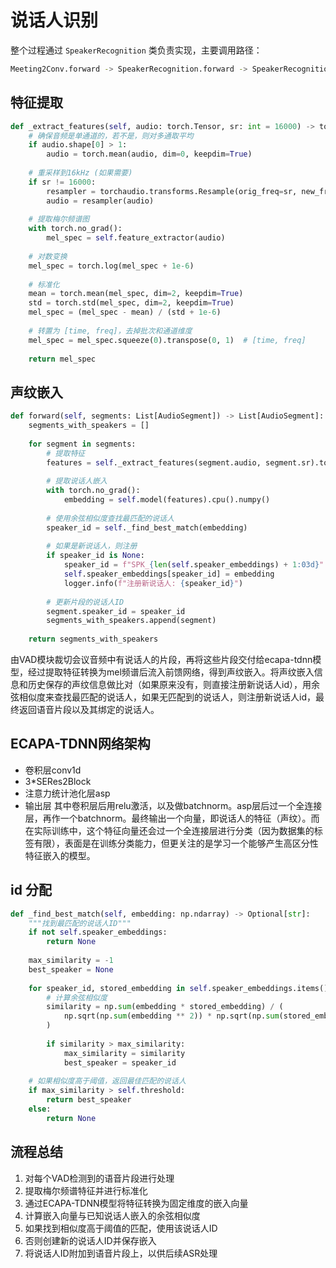 # 说话人识别

整个过程通过 `SpeakerRecognition` 类负责实现，主要调用路径：
```bash
Meeting2Conv.forward -> SpeakerRecognition.forward -> SpeakerRecognition._extract_features -> ECAPA_TDNN -> SpeakerRecognition._find_best_match
```
## 特征提取
```python
def _extract_features(self, audio: torch.Tensor, sr: int = 16000) -> torch.Tensor:
    # 确保音频是单通道的，若不是，则对多通取平均
    if audio.shape[0] > 1:
        audio = torch.mean(audio, dim=0, keepdim=True)
        
    # 重采样到16kHz (如果需要)
    if sr != 16000:
        resampler = torchaudio.transforms.Resample(orig_freq=sr, new_freq=16000)
        audio = resampler(audio)
    
    # 提取梅尔频谱图
    with torch.no_grad():
        mel_spec = self.feature_extractor(audio)
        
    # 对数变换
    mel_spec = torch.log(mel_spec + 1e-6)
    
    # 标准化
    mean = torch.mean(mel_spec, dim=2, keepdim=True)
    std = torch.std(mel_spec, dim=2, keepdim=True)
    mel_spec = (mel_spec - mean) / (std + 1e-6)
    
    # 转置为 [time, freq]，去掉批次和通道维度
    mel_spec = mel_spec.squeeze(0).transpose(0, 1)  # [time, freq]
    
    return mel_spec
```
## 声纹嵌入
```python
def forward(self, segments: List[AudioSegment]) -> List[AudioSegment]:
    segments_with_speakers = []
    
    for segment in segments:
        # 提取特征
        features = self._extract_features(segment.audio, segment.sr).to(self.device)
        
        # 提取说话人嵌入
        with torch.no_grad():
            embedding = self.model(features).cpu().numpy()
        
        # 使用余弦相似度查找最匹配的说话人
        speaker_id = self._find_best_match(embedding)
        
        # 如果是新说话人，则注册
        if speaker_id is None:
            speaker_id = f"SPK_{len(self.speaker_embeddings) + 1:03d}"
            self.speaker_embeddings[speaker_id] = embedding
            logger.info(f"注册新说话人: {speaker_id}")
        
        # 更新片段的说话人ID
        segment.speaker_id = speaker_id
        segments_with_speakers.append(segment)
    
    return segments_with_speakers
```
由VAD模块裁切会议音频中有说话人的片段，再将这些片段交付给ecapa-tdnn模型，经过提取特征转换为mel频谱后流入前馈网络，得到声纹嵌入。将声纹嵌入信息和历史保存的声纹信息做比对（如果原来没有，则直接注册新说话人id），用余弦相似度来查找最匹配的说话人，如果无匹配到的说话人，则注册新说话人id，最终返回语音片段以及其绑定的说话人。
## ECAPA-TDNN网络架构
- 卷积层conv1d
- 3\*SERes2Block
- 注意力统计池化层asp
- 输出层
其中卷积层后用relu激活，以及做batchnorm。asp层后过一个全连接层，再作一个batchnorm。最终输出一个向量，即说话人的特征（声纹）。而在实际训练中，这个特征向量还会过一个全连接层进行分类（因为数据集的标签有限），表面是在训练分类能力，但更关注的是学习一个能够产生高区分性特征嵌入的模型。
## id 分配
```python
def _find_best_match(self, embedding: np.ndarray) -> Optional[str]:
    """找到最匹配的说话人ID"""
    if not self.speaker_embeddings:
        return None
    
    max_similarity = -1
    best_speaker = None
    
    for speaker_id, stored_embedding in self.speaker_embeddings.items():
        # 计算余弦相似度
        similarity = np.sum(embedding * stored_embedding) / (
            np.sqrt(np.sum(embedding ** 2)) * np.sqrt(np.sum(stored_embedding ** 2))
        )
        
        if similarity > max_similarity:
            max_similarity = similarity
            best_speaker = speaker_id
    
    # 如果相似度高于阈值，返回最佳匹配的说话人
    if max_similarity > self.threshold:
        return best_speaker
    else:
        return None
```
## 流程总结
1. 对每个VAD检测到的语音片段进行处理
2. 提取梅尔频谱特征并进行标准化
3. 通过ECAPA-TDNN模型将特征转换为固定维度的嵌入向量
4. 计算嵌入向量与已知说话人嵌入的余弦相似度
5. 如果找到相似度高于阈值的匹配，使用该说话人ID
6. 否则创建新的说话人ID并保存嵌入
7. 将说话人ID附加到语音片段上，以供后续ASR处理